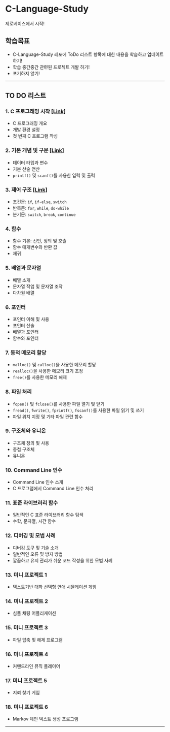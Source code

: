 # C-Language-Study

제로베이스에서 시작!

## 학습목표
- C-Language-Study 레포에 ToDo 리스트 항목에 대한 내용을 학습하고 업데이트 하기!
- 학습 중간중간 관련된 프로젝트 개발 하기!
- 포기하지 않기!

---

## TO DO 리스트

### 1. C 프로그래밍 시작  [[Link]](/section1/) 
   - C 프로그래밍 개요
   - 개발 환경 설정
   - 첫 번째 C 프로그램 작성

### 2. 기본 개념 및 구문 [[Link]](/section2/)
   - 데이터 타입과 변수
   - 기본 산술 연산
   - `printf()` 및 `scanf()`를 사용한 입력 및 출력

### 3. 제어 구조 [[Link]](/section3/)
   - 조건문: `if`, `if-else`, `switch`
   - 반복문: `for`, `while`, `do-while`
   - 분기문: `switch`, `break`, `continue`

### 4. 함수
   - 함수 기본: 선언, 정의 및 호출
   - 함수 매개변수와 반환 값
   - 재귀

### 5. 배열과 문자열
   - 배열 소개
   - 문자열 작업 및 문자열 조작
   - 다차원 배열

### 6. 포인터
   - 포인터 이해 및 사용
   - 포인터 산술
   - 배열과 포인터
   - 함수와 포인터

### 7. 동적 메모리 할당
   - `malloc()` 및 `calloc()`을 사용한 메모리 할당
   - `realloc()`을 사용한 메모리 크기 조정
   - `free()`를 사용한 메모리 해제

### 8. 파일 처리
   - `fopen()` 및 `fclose()`를 사용한 파일 열기 및 닫기
   - `fread()`, `fwrite()`, `fprintf()`, `fscanf()`를 사용한 파일 읽기 및 쓰기
   - 파일 위치 지정 및 기타 파일 관련 함수

### 9. 구조체와 유니온
   - 구조체 정의 및 사용
   - 중첩 구조체
   - 유니온

### 10. Command Line 인수
  - Command Line 인수 소개
  - C 프로그램에서 Command Line 인수 처리

### 11. 표준 라이브러리 함수
  - 일반적인 C 표준 라이브러리 함수 탐색
  - 수학, 문자열, 시간 함수

### 12. 디버깅 및 모범 사례
  - 디버깅 도구 및 기술 소개
  - 일반적인 오류 및 방지 방법
  - 깔끔하고 유지 관리가 쉬운 코드 작성을 위한 모범 사례

### 13. 미니 프로젝트 1
  - 텍스트기반 대화 선택형 연애 시뮬레이션 게임

### 14. 미니 프로젝트 2
  - 심플 채팅 어플리케이션

### 15. 미니 프로젝트 3
  - 파일 압축 및 해제 프로그램

### 16. 미니 프로젝트 4
  - 커맨드라인 뮤직 플레이어 

### 17. 미니 프로젝트 5
  - 지뢰 찾기 게임

### 18. 미니 프로젝트 6
  - Markov 체인 텍스트 생성 프로그램


---

